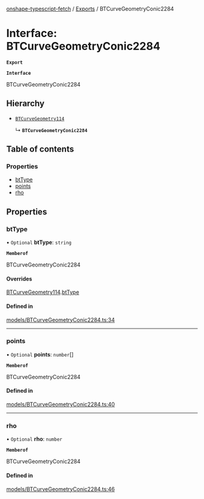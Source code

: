 [onshape-typescript-fetch](../README.md) / [Exports](../modules.md) / BTCurveGeometryConic2284

# Interface: BTCurveGeometryConic2284

**`Export`**

**`Interface`**

BTCurveGeometryConic2284

## Hierarchy

- [`BTCurveGeometry114`](BTCurveGeometry114.md)

  ↳ **`BTCurveGeometryConic2284`**

## Table of contents

### Properties

- [btType](BTCurveGeometryConic2284.md#bttype)
- [points](BTCurveGeometryConic2284.md#points)
- [rho](BTCurveGeometryConic2284.md#rho)

## Properties

### btType

• `Optional` **btType**: `string`

**`Memberof`**

BTCurveGeometryConic2284

#### Overrides

[BTCurveGeometry114](BTCurveGeometry114.md).[btType](BTCurveGeometry114.md#bttype)

#### Defined in

[models/BTCurveGeometryConic2284.ts:34](https://github.com/toebes/onshape-typescript-fetch/blob/3e11ae1/models/BTCurveGeometryConic2284.ts#L34)

___

### points

• `Optional` **points**: `number`[]

**`Memberof`**

BTCurveGeometryConic2284

#### Defined in

[models/BTCurveGeometryConic2284.ts:40](https://github.com/toebes/onshape-typescript-fetch/blob/3e11ae1/models/BTCurveGeometryConic2284.ts#L40)

___

### rho

• `Optional` **rho**: `number`

**`Memberof`**

BTCurveGeometryConic2284

#### Defined in

[models/BTCurveGeometryConic2284.ts:46](https://github.com/toebes/onshape-typescript-fetch/blob/3e11ae1/models/BTCurveGeometryConic2284.ts#L46)
